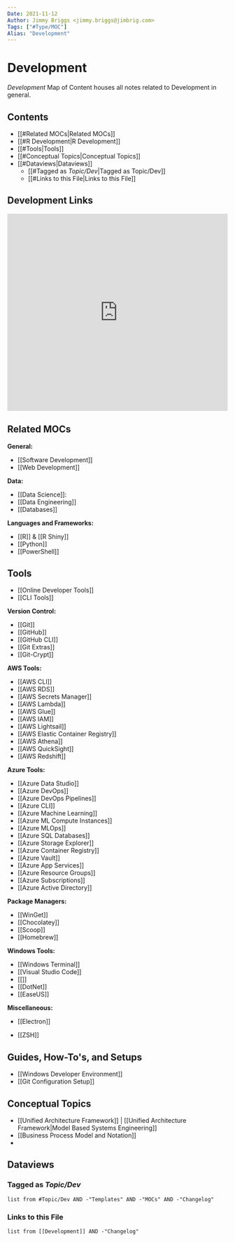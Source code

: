 ```yaml
---
Date: 2021-11-12
Author: Jimmy Briggs <jimmy.briggs@jimbrig.com>
Tags: ["#Type/MOC"]
Alias: "Development"
---
```


# Development

*Development* Map of Content houses all notes related to Development in general.

## Contents

- [[#Related MOCs|Related MOCs]]
- [[#R Development|R Development]]
- [[#Tools|Tools]]
- [[#Conceptual Topics|Conceptual Topics]]
- [[#Dataviews|Dataviews]]
	- [[#Tagged as *Topic/Dev*|Tagged as Topic/Dev]]
	- [[#Links to this File|Links to this File]]

## Development Links

<iframe style="border: 0; width: 100%; height: 450px;" allowfullscreen frameborder="0" src="https://raindrop.io/jimbrig/development-15647986/embed/theme=dark"></iframe>

## Related MOCs

**General:**
- [[Software Development]]
- [[Web Development]]


**Data:**
- [[Data Science]]:
- [[Data Engineering]]
- [[Databases]]

**Languages and Frameworks:**

- [[R]] & [[R Shiny]]
- [[Python]]
- [[PowerShell]]

## Tools

- [[Online Developer Tools]]
- [[CLI Tools]]

**Version Control:**

- [[Git]]
- [[GitHub]]
- [[GitHub CLI]]
- [[Git Extras]]
- [[Git-Crypt]]

**AWS Tools:**

- [[AWS CLI]]
- [[AWS RDS]]
- [[AWS Secrets Manager]]
- [[AWS Lambda]]
- [[AWS Glue]]
- [[AWS IAM]]
- [[AWS Lightsail]]
- [[AWS Elastic Container Registry]]
- [[AWS Athena]]
- [[AWS QuickSight]]
- [[AWS Redshift]]

**Azure Tools:**

- [[Azure Data Studio]]
- [[Azure DevOps]]
- [[Azure DevOps Pipelines]]
- [[Azure CLI]]
- [[Azure Machine Learning]]
- [[Azure ML Compute Instances]]
- [[Azure MLOps]]
- [[Azure SQL Databases]]
- [[Azure Storage Explorer]]
- [[Azure Container Registry]]
- [[Azure Vault]]
- [[Azure App Services]]
- [[Azure Resource Groups]]
- [[Azure Subscriptions]]
- [[Azure Active Directory]]


**Package Managers:**

- [[WinGet]]
- [[Chocolatey]]
- [[Scoop]]
- [[Homebrew]]

**Windows Tools:**

- [[Windows Terminal]]
- [[Visual Studio Code]]
- [[]]
- [[DotNet]]
- [[EaseUS]]


**Miscellaneous:**

- [[Electron]]



- [[ZSH]]

## Guides, How-To's, and Setups

- [[Windows Developer Environment]]
- [[Git Configuration Setup]]


## Conceptual Topics

- [[Unified Architecture Framework]] | [[Unified Architecture Framework|Model Based Systems Engineering]]
- [[Business Process Model and Notation]]
- 

## Dataviews

### Tagged as *Topic/Dev*

```dataview
list from #Topic/Dev AND -"Templates" AND -"MOCs" AND -"Changelog"
```

### Links to this File

```dataview
list from [[Development]] AND -"Changelog"
```